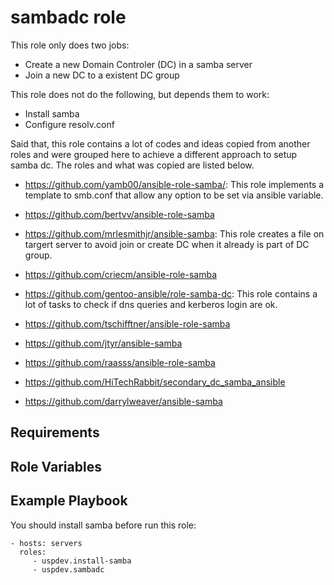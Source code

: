 sambadc role
============

This role only does two jobs:
 - Create a new Domain Controler (DC) in a samba server 
 - Join a new DC to a existent DC group
 
 This role does not do the following, but depends them to work:
 
 - Install samba
 - Configure resolv.conf

Said that, this role contains a lot of codes and ideas copied from another roles and were
grouped here to achieve a different approach to setup samba dc. The roles and what was copied are listed below.


 - https://github.com/yamb00/ansible-role-samba/: This role implements a template to smb.conf that allow 
 any option to be set via ansible variable. 

- https://github.com/bertvv/ansible-role-samba

 - https://github.com/mrlesmithjr/ansible-samba: This role creates a file on targert server to avoid join or create DC when it already is part of DC group.
 
 - https://github.com/criecm/ansible-role-samba
 
 - https://github.com/gentoo-ansible/role-samba-dc: This role contains a lot of tasks to check if dns queries and kerberos login are ok.
 
 - https://github.com/tschifftner/ansible-role-samba
 
 - https://github.com/jtyr/ansible-samba
 - https://github.com/raasss/ansible-role-samba
 - https://github.com/HiTechRabbit/secondary_dc_samba_ansible
 - https://github.com/darrylweaver/ansible-samba

Requirements
------------


Role Variables
--------------


Example Playbook
----------------

You should install samba before run this role:

    - hosts: servers
      roles:
         - uspdev.install-samba
         - uspdev.sambadc


